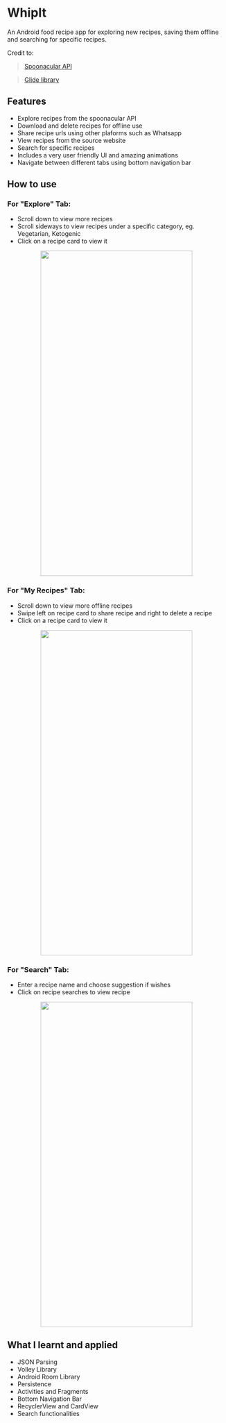 # WhipIt
An Android food recipe app for exploring new recipes, saving them offline and searching for specific recipes.

Credit to:
> [Spoonacular API](https://spoonacular.com/food-api)

> [Glide library](https://github.com/bumptech/glide)

## Features
- Explore recipes from the spoonacular API
- Download and delete recipes for offline use
- Share recipe urls using other plaforms such as Whatsapp
- View recipes from the source website
- Search for specific recipes
- Includes a very user friendly UI and amazing animations
- Navigate between different tabs using bottom navigation bar

## How to use
### For "Explore" Tab:
- Scroll down to view more recipes
- Scroll sideways to view recipes under a specific category, eg. Vegetarian, Ketogenic
- Click on a recipe card to view it

<p align="center">
  <img src="first_gif.gif" width="350" height="750"/>
</p>



### For "My Recipes" Tab:
- Scroll down to view more offline recipes
- Swipe left on recipe card to share recipe and right to delete a recipe
- Click on a recipe card to view it

<p align="center">
  <img src="second_gif.gif" width="350" height="750"/>
</p>
  



### For "Search" Tab: 
- Enter a recipe name and choose suggestion if wishes
- Click on recipe searches to view recipe

<p align="center">
  <img src="third_gif.gif" width="350" height="750"/>
</p>
  

## What I learnt and applied
- JSON Parsing
- Volley Library
- Android Room Library
- Persistence
- Activities and Fragments
- Bottom Navigation Bar
- RecyclerView and CardView
- Search functionalities
